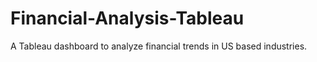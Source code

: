 # Financial-Analysis-Tableau
A Tableau dashboard to analyze financial trends in US based industries.
